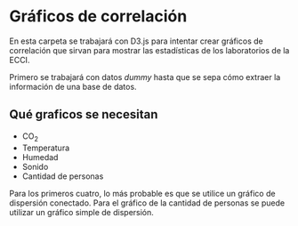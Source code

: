 # Gráficos de correlación

En esta carpeta se trabajará con D3.js para intentar crear gráficos de correlación que sirvan
para mostrar las estadísticas de los laboratorios de la ECCI.

Primero se trabajará con datos *dummy* hasta que se sepa cómo extraer la información de una base de datos.

## Qué graficos se necesitan

* CO<sub>2</sub>
* Temperatura
* Humedad
* Sonido
* Cantidad de personas

Para los primeros cuatro, lo más probable es que se utilice un gráfico de dispersión conectado. Para el gráfico
de la cantidad de personas se puede utilizar un gráfico simple de dispersión.